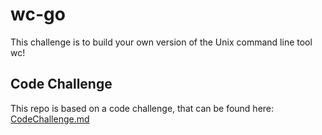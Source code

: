 # wc-go

This challenge is to build your own version of the Unix command line tool wc!

## Code Challenge

This repo is based on a code challenge, that can be found here: [CodeChallenge.md](CodeChallenge.md)